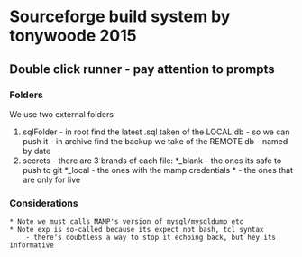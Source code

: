 # Sourceforge build system by tonywoode 2015

## Double click runner - pay attention to prompts

### Folders
We use two external folders
1) sqlFolder 	- in root find the latest .sql taken of the LOCAL db - so we can push it
				- in archive find the backup we take of the REMOTE db - named by date
2) secrets	- there are 3 brands of each file:
				*_blank - the ones its safe to push to git
				*_local - the ones with the mamp credentials
				* - the ones that are only for live 

### Considerations
	* Note we must calls MAMP's version of mysql/mysqldump etc
	* Note exp is so-called because its expect not bash, tcl syntax
		- there's doubtless a way to stop it echoing back, but hey its informative